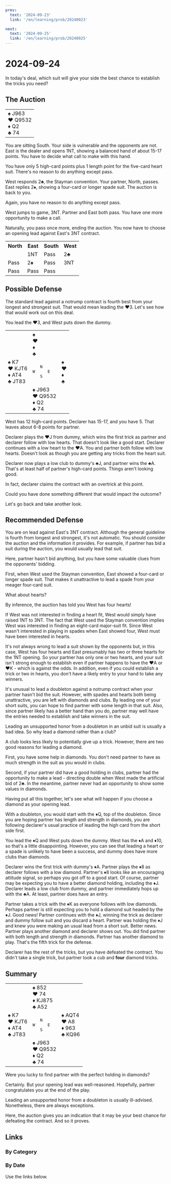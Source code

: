 ```yaml
---
prev:
  text: '2024-09-23'
  link: '/en/learning/prob/20240923'

next:
  text: '2024-09-25'
  link: '/en/learning/prob/20240925'
---
```


# 2024-09-24

In today's deal, which suit will give your side the best chance to establish the tricks you need?

<Badge type="tip" text="Defense"/>

## The Auction

<table class="hand">
	<tr>
		<td>♠ J963<br>♥ Q9532<br>♦ Q2<br>♣ 74</td>
	</tr>
</table>

You are sitting South. Your side is vulnerable and the opponents are not. East is the dealer and opens 1NT, showing a balanced hand of about 15-17 points. You have to decide what call to make with this hand.

You have only 5 high-card points plus 1 length point for the five-card heart suit. There's no reason to do anything except pass.

West responds 2♣, the Stayman convention. Your partner, North, passes. East replies 2♠, showing a four-card or longer spade suit. The auction is back to you.

Again, you have no reason to do anything except pass.

West jumps to game, 3NT. Partner and East both pass. You have one more opportunity to make a call.

Naturally, you pass once more, ending the auction. You now have to choose an opening lead against East's 3NT contract.

<table class="auction">
	<tr>
		<th>North</th>
		<th>East</th>
		<th>South</th>
		<th>West</th>
	</tr>
	<tr>
		<td></td>
		<td>1NT</td>
		<td>Pass</td>
		<td>2♣</td>
	</tr>
	<tr>
		<td>Pass</td>
		<td>2♠</td>
		<td>Pass</td>
		<td>3NT</td>
	</tr>
	<tr>
		<td>Pass</td>
		<td>Pass</td>
		<td>Pass</td>
		<td></td>
	</tr>
</table>

## Possible Defense

The standard lead against a notrump contract is fourth best from your longest and strongest suit. That would mean leading the ♥3. Let's see how that would work out on this deal.

You lead the ♥3, and West puts down the dummy.

<table class="deal">
	<tr>
		<td></td>
		<td>♠ <br>♥ <br>♦ <br>♣ </td>
		<td></td>
	</tr>
	<tr>
		<td>♠ K7<br>♥ KJT6<br>♦ AT4<br>♣ JT83</td>
		<td><pre>   N<br>W     E<br>   S</pre></td>
		<td>♠ <br>♥ <br>♦ <br>♣ </td>
	</tr>
	<tr>
		<td></td>
		<td>♠ J963<br>♥ Q9532<br>♦ Q2<br>♣ 74</td>
		<td></td>
	</tr>
</table>

West has 12 high-card points. Declarer has 15-17, and you have 5. That leaves about 6-8 points for partner.

Declarer plays the ♥J from dummy, which wins the first trick as partner and declarer follow with low hearts. That doesn't look like a good start. Declarer continues with a low heart to the ♥A. You and partner both follow with low hearts. Doesn't look as though you are getting any tricks from the heart suit.

Declarer now plays a low club to dummy's ♣J, and partner wins the ♣A. That's at least half of partner's high-card points. Things aren't looking good.

In fact, declarer claims the contract with an overtrick at this point.

Could you have done something different that would impact the outcome?

Let's go back and take another look.

## Recommended Defense

You are on lead against East's 3NT contract. Although the general guideline is fourth from longest and strongest, it's not automatic. You should consider the auction and the information it provides. For example, if partner has bid a suit during the auction, you would usually lead that suit.

Here, partner hasn't bid anything, but you have some valuable clues from the opponents' bidding.

First, when West used the Stayman convention, East showed a four-card or longer spade suit. That makes it unattractive to lead a spade from your meager four-card suit.

What about hearts?

By inference, the auction has told you West has four hearts!

If West was not interested in finding a heart fit, West would simply have raised 1NT to 3NT. The fact that West used the Stayman convention implies West was interested in finding an eight-card major-suit fit. Since West wasn't interested in playing in spades when East showed four, West must have been interested in hearts.

It's not always wrong to lead a suit shown by the opponents but, in this case, West has four hearts and East presumably has two or three hearts for the 1NT opening. So your partner has only one or two hearts, and your suit isn't strong enough to establish even if partner happens to have the ♥A or ♥K - which is against the odds. In addition, even if you could establish a trick or two in hearts, you don't have a likely entry to your hand to take any winners.

It's unusual to lead a doubleton against a notrump contract when your partner hasn't bid the suit. However, with spades and hearts both being unattractive, you are left with diamonds and clubs. By leading one of your short suits, you can hope to find partner with some length in that suit. Also, since partner likely has a better hand than you do, partner may well have the entries needed to establish and take winners in the suit.

Leading an unsupported honor from a doubleton in an unbid suit is usually a bad idea. So why lead a diamond rather than a club?

A club looks less likely to potentially give up a trick. However, there are two good reasons for leading a diamond.

First, you have some help in diamonds. You don't need partner to have as much strength in the suit as you would in clubs.

Second, if your partner did have a good holding in clubs, partner had the opportunity to make a lead - directing double when West made the artificial bid of 2♣. In the meantime, partner never had an opportunity to show some values in diamonds.

Having put all this together, let's see what will happen if you choose a diamond as your opening lead.

With a doubleton, you would start with the ♦Q, top of the doubleton. Since you are hoping partner has length and strength in diamonds, you are following declarer's usual practice of leading the high card from the short side first.

You lead the ♦Q and West puts down the dummy. West has the ♦A and ♦10, so that's a little disappointing. However, you can see that leading a heart or a spade is unlikely to have been a success, and dummy does have more clubs than diamonds.

Declarer wins the first trick with dummy's ♦A. Partner plays the ♦8 as declarer follows with a low diamond. Partner's ♦8 looks like an encouraging attitude signal, so perhaps you got off to a good start. Of course, partner may be expecting you to have a better diamond holding, including the ♦J. Declarer leads a low club from dummy, and partner immediately hops up with the ♣A. At least, partner does have an entry.

Partner takes a trick with the ♦K as everyone follows with low diamonds. Perhaps partner is still expecting you to hold a diamond suit headed by the ♦J. Good news! Partner continues with the ♦J, winning the trick as declarer and dummy follow suit and you discard a heart. Partner was holding the ♦J and knew you were making an usual lead from a short suit. Better news. Partner plays another diamond and declarer shows out. You did find partner with both length and strength in diamonds. Partner has another diamond to play. That's the fifth trick for the defense.

Declarer has the rest of the tricks, but you have defeated the contract. You didn't take a single trick, but partner took a cub and **four** diamond tricks.

## Summary

<table class="deal">
	<tr>
		<td></td>
		<td>♠ 852<br>♥ 74<br>♦ KJ875<br>♣ A52</td>
		<td></td>
	</tr>
	<tr>
		<td>♠ K7<br>♥ KJT6<br>♦ AT4<br>♣ JT83</td>
		<td><pre>   N<br>W     E<br>   S</pre></td>
		<td>♠ AQT4<br>♥ A8<br>♦ 963<br>♣ KQ96</td>
	</tr>
	<tr>
		<td></td>
		<td>♠ J963<br>♥ Q9532<br>♦ Q2<br>♣ 74</td>
		<td></td>
	</tr>
</table>

Were you lucky to find partner with the perfect holding in diamonds?

Certainly. But your opening lead was well-reasoned. Hopefully, partner congratulates you at the end of the play.

Leading an unsupported honor from a doubleton is usually ill-advised. Nonetheless, there are always exceptions.

Here, the auction gives you an indication that it may be your best chance for defeating the contract. And so it proves.

## Links

[<Badge type="tip" text="Go to Practice"/>](/en/practice/prob/20240924)

### By Category

[<Badge type="tip" text="<--"/>](/en/learning/prob/20240917)
[<Badge type="tip" text="Calendar"/>](/en/learning/calendar/202409)
[<Badge type="info" text="-->"/>](/en/learning/prob/20240924#links)

### By Date

Use the links below.